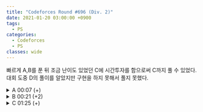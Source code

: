 ```yaml
---
title: "Codeforces Round #696 (Div. 2)"
date: 2021-01-20 03:00:00 +0900
tags:
  - PS
categories:
  - Codeforces
  - PS
classes: wide
---
```


<script type="text/javascript" 
src="https://cdn.mathjax.org/mathjax/latest/MathJax.js?config=TeX-AMS_HTML">
</script>

빠르게 A,B를 푼 뒤 조금 난이도 있었던 C에 시간투자를 함으로써 C까지 풀 수 있었다. 대회 도중 D의 풀이를 알았지만 구현을 하지 못해서 풀지 못했다.

<details>
<summary>A 00:07 (+)</summary>

<div markdown="1">

## A. Puzzle From the Future

$$a$$의 가장 앞자리는 1로 고정하고 시작한다.

$$a$$와 $$b$$를 합쳤을 때, 앞자리가 2 또는 0 이라면 합쳤을때 1이 되도록 만들어 주고, 앞의 자리가 1이라면 2 또는 0이 되도록 만들어 주면 된다.

이렇게 만들어진 문자열이 가장 크다.

```cpp
#include <iostream>

int main(void)
{
    std::cin.tie(0);
    std::ios_base::sync_with_stdio(false);
    
    int T;
    std::cin >> T;

    while(T--){
        int N;
        std::cin >> N;
        
        std::string b;
        std::cin >> b;

        std::string a = "1";

        for(int i = 1; i < N; i++){
            int x = (a[i-1] == '1') + (b[i-1] == '1');
            int y = (b[i] == '1');

            if(x == 2 && y == 1){
                a += "0";
            } else if(x == 2 && y == 0){
                a += "1";
            } else if( x== 1 && y == 1){
                a += "1";
            } else if(x == 1 && y == 0){
                a += "0";
            } else {
                a += "1";
            }
        }

        std::cout << a << "\n";
    }
    
    return 0;
}
```

</div>
</details>

<details>
<summary>B 00:21 (+2)</summary>

<div markdown="1">

## B. Strange List

넉넉하게 3만 이하의 소수를 모두 찾아 두고 시작한다.

($$p = d+1$$ 이상의 가장 작은 소수) * ($$p+d$$ 이상의 가장 작은 소수) 가 찾는 답임을 쉽게 알 수 있다.

대회 때 $$p^3$$ 꼴도 가능하지 않을까? 하고 생각했는데 이거보다 작은 ($$p+d$$ 이상의 소수) 가 존재한다.

```cpp
#include <iostream>
#include <vector>

bool isPrime[30303];

int main(void)
{
    std::cin.tie(0);
    std::ios_base::sync_with_stdio(false);

    std::fill_n(isPrime, 30303, true);

    isPrime[1] = false;

    std::vector<int> primes;

    for (int i = 2; i < 30303; i++)
    {
        if (!isPrime[i])
            continue;
        primes.push_back(i);
        for (int j = i + i; j < 30303; j += i)
        {
            isPrime[j] = false;
        }
    }

    int T;
    std::cin >> T;
    while (T--)
    {
        int d;
        std::cin >> d;

        long long a = *std::lower_bound(primes.begin(), primes.end(), d + 1);
        long long b = *std::lower_bound(primes.begin(), primes.end(), a + d);

        std::cout << std::min(a * b, a * a * a) << "\n";
    }
    return 0;
}
```

</div>
</details>

<details>
<summary>C 01:25 (+)</summary>

<div markdown="1">

## C. Array Destruction

1. 가장 큰 수를 처음에 선택하지 않는 경우, 끝 까지 처리하지 못하게 된다. 따라서 다음에 고르는 두 수중 하나는 남은 수 중 가장 큰 수이다.

2. 두 수를 고르게 되면 다음에 고르게 되는 수가 정해진다. 따라서 다음에 고르게 되는 수를 빠르게 찾는 것이 중요하다.

### 나이브한 $$O(N^3)$$ 풀이

어떤 수열이 주어졌을 때, 그 수열에서 가장 큰 값은 무조건 선택해야한다.
우리는 그 값과 더했을때 목표하는 $$x$$가 나오도록하는 값을 찾고싶다. 선형탐색을 통해 $$O(N)$$에 이를 찾을 수 있고, 모든 시작 $$x$$값 $$N$$개에 대해 이를 수행하면 하나의 $$x$$값 마다 $$O(N)$$번의 $$O(N)$$의 선형 탐색을 하므로 전체 시간복잡도는 $$O(N^3)$$ 이다.

### multiset을 이용한 $$O(N^2lgN)$$풀이

우리는 위 풀이에서 "선형탐색"하는 과정을 최적화 시킬 수 있다. 이분탐색을 이용하면 좋겠지만, 수열의 중간에서 값이 erase 되기 때문에 vector를 이용하면 $$O(N^3)$$이 된다. multiset을 이용하면서 find 와 erase 함수를 이용하면 $$O(lgN)$$에 탐색과 삭제를 할 수 있다. 즉, 전체 시간복잡도는 $$O(N^2lgN)$$이 된다.

```cpp
#include <iostream>
#include <vector>
#include <algorithm>
#include <set>

bool visited[2020];
std::multiset<int> v;
std::multiset<int> vv;

bool solve(int x, std::multiset<int>::iterator it)
{
    int max = *it;
    vv.erase(it);
    it = vv.find(x - max);
    if (it == vv.end())
    {
        return false;
    }
    vv.erase(it);
    if (vv.empty())
        return true;
    return solve(max, --vv.end());
}

bool solve2(int x, std::multiset<int>::iterator it)
{
    int max = *it;
    vv.erase(it);
    it = vv.find(x - max);
    vv.erase(it);
    std::cout << max << " " << x - max << "\n";
    if (vv.empty())
        return true;
    return solve2(max, --vv.end());
}

int main(void)
{
    std::cin.tie(0);
    std::ios_base::sync_with_stdio(false);

    int T;
    std::cin >> T;
    while (T--)
    {
        int N;
        std::cin >> N;
        std::fill_n(visited, 2 * N + 10, false);
        v.clear();

        int x;
        for (int i = 0; i < 2 * N; i++)
        {
            std::cin >> x;
            v.insert(x);
            vv.insert(x);
        }

        bool success = false;

        for (auto it = v.begin(); it != --v.end(); it++)
        {
            vv = v;
            x = *it + *(--vv.end());
            success = solve(x, --vv.end());
            if (success)
                break;
        }
        vv = v;

        if (success)
        {
            std::cout << "YES\n"
                      << x << "\n";
            solve2(x, --vv.end());
        }
        else
        {
            std::cout << "NO\n";
        }
    }

    return 0;
}
```

</div>
</details>